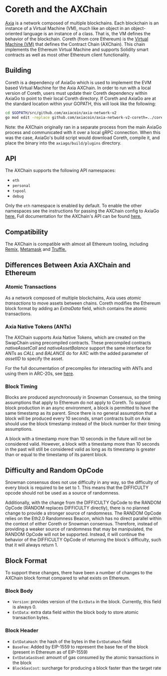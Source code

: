 # Coreth and the AXChain

[Axia](https://docs.axc.network/learn/platform-overview) is a network composed of multiple blockchains.
Each blockchain is an instance of a Virtual Machine (VM), much like an object in an object-oriented language is an instance of a class.
That is, the VM defines the behavior of the blockchain.
Coreth (from core Ethereum) is the [Virtual Machine (VM)](https://docs.axc.network/learn/platform-overview#virtual-machines) that defines the Contract Chain (AXChain).
This chain implements the Ethereum Virtual Machine and supports Solidity smart contracts as well as most other Ethereum client functionality.

## Building

Coreth is a dependency of AxiaGo which is used to implement the EVM based Virtual Machine for the Axia AXChain. In order to run with a local version of Coreth, users must update their Coreth dependency within AxiaGo to point to their local Coreth directory. If Coreth and AxiaGo are at the standard location within your GOPATH, this will look like the following:

```bash
cd $GOPATH/src/github.com/axiacoin/axia-network-v2
go mod edit -replace github.com/axiacoin/axia-network-v2-coreth=../coreth
```

Note: the AXChain originally ran in a separate process from the main AxiaGo process and communicated with it over a local gRPC connection. When this was the case, AxiaGo's build script would download Coreth, compile it, and place the binary into the `axiago/build/plugins` directory.

## API

The AXChain supports the following API namespaces:

- `eth`
- `personal`
- `txpool`
- `debug`

Only the `eth` namespace is enabled by default. 
To enable the other namespaces see the instructions for passing the AXChain config to AxiaGo [here.](https://docs.axc.network/nodes/maintain/chain-config-flags/#axchain-configs)
Full documentation for the AXChain's API can be found [here.](https://docs.axc.network/apis/axiago/apis/axchain/)

## Compatibility

The AXChain is compatible with almost all Ethereum tooling, including [Remix,](https://docs.axc.network/build/tutorials/smart-contracts/deploy-a-smart-contract-on-axia-using-remix-and-metamask) [Metamask](https://docs.axc.network/build/tutorials/smart-contracts/deploy-a-smart-contract-on-axia-using-remix-and-metamask) and [Truffle.](https://docs.axc.network/build/tutorials/smart-contracts/using-truffle-with-the-axia-axchain)

## Differences Between Axia AXChain and Ethereum

### Atomic Transactions

As a network composed of multiple blockchains, Axia uses *atomic transactions* to move assets between chains. Coreth modifies the Ethereum block format by adding an *ExtraData* field, which contains the atomic transactions.

### Axia Native Tokens (ANTs)

The AXChain supports Axia Native Tokens, which are created on the SwapChain using precompiled contracts. These precompiled contracts *nativeAssetCall* and *nativeAssetBalance* support the same interface for ANTs as *CALL* and *BALANCE* do for AXC with the added parameter of *assetID* to specify the asset.

For the full documentation of precompiles for interacting with ANTs and using them in ARC-20s, see [here](https://docs.axc.network/build/references/coreth-arc20s).

### Block Timing

Blocks are produced asynchronously in Snowman Consensus, so the timing assumptions that apply to Ethereum do not apply to Coreth. To support block production in an async environment, a block is permitted to have the same timestamp as its parent. Since there is no general assumption that a block will be produced every 10 seconds, smart contracts built on Axia should use the block timestamp instead of the block number for their timing assumptions.

A block with a timestamp more than 10 seconds in the future will not be considered valid. However, a block with a timestamp more than 10 seconds in the past will still be considered valid as long as its timestamp is greater than or equal to the timestamp of its parent block.

## Difficulty and Random OpCode

Snowman consensus does not use difficulty in any way, so the difficulty of every block is required to be set to 1. This means that the DIFFICULTY opcode should not be used as a source of randomness.

Additionally, with the change from the DIFFICULTY OpCode to the RANDOM OpCode (RANDOM replaces DIFFICULTY directly), there is no planned change to provide a stronger source of randomness. The RANDOM OpCode relies on the Eth2.0 Randomness Beacon, which has no direct parallel within the context of either Coreth or Snowman consensus. Therefore, instead of providing a weaker source of randomness that may be manipulated, the RANDOM OpCode will not be supported. Instead, it will continue the behavior of the DIFFICULTY OpCode of returning the block's difficulty, such that it will always return 1.

## Block Format

To support these changes, there have been a number of changes to the AXChain block format compared to what exists on Ethereum.

### Block Body

* `Version`: provides version of the `ExtData` in the block. Currently, this field is always 0.
* `ExtData`: extra data field within the block body to store atomic transaction bytes.

### Block Header

* `ExtDataHash`: the hash of the bytes in the `ExtDataHash` field
* `BaseFee`: Added by EIP-1559 to represent the base fee of the block (present in Ethereum as of EIP-1559)
* `ExtDataGasUsed`: amount of gas consumed by the atomic transactions in the block
* `BlockGasCost`: surcharge for producing a block faster than the target rate
